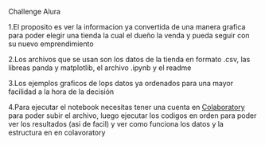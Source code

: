 Challenge Alura

1.El proposito es ver la informacion ya convertida de una manera grafica para poder elegir una tienda la cual el dueño la venda y pueda seguir con su nuevo emprendimiento

2.Los archivos que se usan son los datos de la tienda en formato .csv, las libreas panda y matplotlib, el archivo .ipynb y el readme

3.Los ejemplos graficos de lops datos ya ordenados para una mayor facilidad a la hora de la decisión

4.Para ejecutar el notebook necesitas tener una cuenta en [Colaboratory](https://colab.research.google.com/) para poder subir el archivo, luego ejecutar los codigos en orden para poder ver los resultados (asi de facil) y ver como funciona los datos y la estructura en en colavoratory


